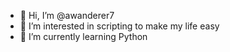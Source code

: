 - 👋 Hi, I’m @awanderer7
- 👀 I’m interested in scripting to make my life easy
- 🌱 I’m currently learning Python


<!---
awanderer7/awanderer7 is a ✨ special ✨ repository because its `README.md` (this file) appears on your GitHub profile.
You can click the Preview link to take a look at your changes.
--->
